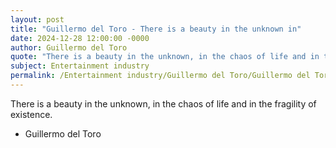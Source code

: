 ```yaml
---
layout: post
title: "Guillermo del Toro - There is a beauty in the unknown in"
date: 2024-12-28 12:00:00 -0000
author: Guillermo del Toro
quote: "There is a beauty in the unknown, in the chaos of life and in the fragility of existence."
subject: Entertainment industry
permalink: /Entertainment industry/Guillermo del Toro/Guillermo del Toro - There is a beauty in the unknown in
---
```


There is a beauty in the unknown, in the chaos of life and in the fragility of existence.

- Guillermo del Toro
